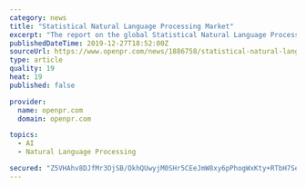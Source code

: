 ```yaml
---
category: news
title: "Statistical Natural Language Processing Market"
excerpt: "The report on the global Statistical Natural Language Processing market is a complete overview of the market, covering various aspects product definition, segmentation based on various parameters ..."
publishedDateTime: 2019-12-27T18:52:00Z
sourceUrl: https://www.openpr.com/news/1886758/statistical-natural-language-processing-market-expecting-huge
type: article
quality: 19
heat: 19
published: false

provider:
  name: openpr.com
  domain: openpr.com

topics:
  - AI
  - Natural Language Processing

secured: "Z5VHAhv8DJfMr3OjSB/DkhQUwyjM0SHr5CEeJmW8xy6pPhogWxKty+RTbH7SehbedMYXeUiGmh6pIDN39lZR0YYs19IM7IoSX72r+0d5Q8wvt30HrfTbPgYnu5drbb2q31XHUdpOhAph1yibpWleCeE2W/quQIQ6v6OLJl2cxwpL3b1V4541b0ztH1/S2eqPQZ0uFm3v93FjVCef1/pe41WrBc6hqU+VIrehinBxfWAMOwFNrUa0PIrjNx6pFAcKQCeU+Q+ejgVWoZT91oRb0YHTIsAZUig1zrnsYEXvn6MDRGT3YK9xf07rp5dCXDx7;XZKAhF5KvZwHqF8BaI5xdg=="
---
```


